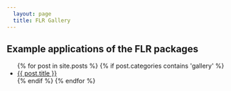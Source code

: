 ```yaml
---
  layout: page
  title: FLR Gallery
---
```


## Example applications of the FLR packages

<ul>
  {% for post in site.posts %}
    {% if post.categories contains 'gallery' %}
    	<li>
	      <a href="{{ post.url }}">{{ post.title }}</a>
    	</li>
    {% endif %}
  {% endfor %}
</ul>

